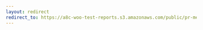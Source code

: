 ```yaml
---
layout: redirect
redirect_to: https://a8c-woo-test-reports.s3.amazonaws.com/public/pr-merge/38052/e2e/index.html
---
```


